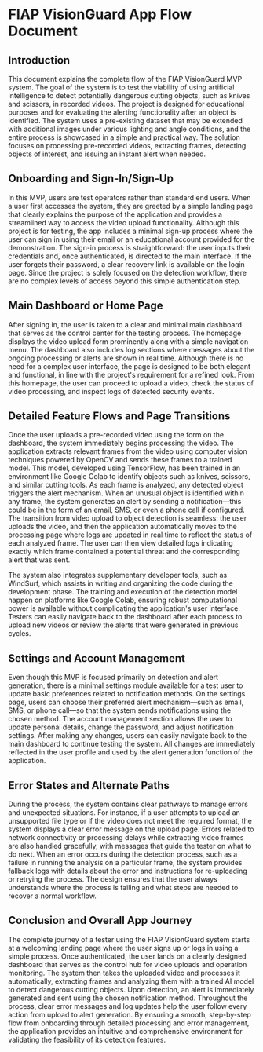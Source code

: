 # FIAP VisionGuard App Flow Document

## Introduction

This document explains the complete flow of the FIAP VisionGuard MVP system. The goal of the system is to test the viability of using artificial intelligence to detect potentially dangerous cutting objects, such as knives and scissors, in recorded videos. The project is designed for educational purposes and for evaluating the alerting functionality after an object is identified. The system uses a pre-existing dataset that may be extended with additional images under various lighting and angle conditions, and the entire process is showcased in a simple and practical way. The solution focuses on processing pre-recorded videos, extracting frames, detecting objects of interest, and issuing an instant alert when needed.

## Onboarding and Sign-In/Sign-Up

In this MVP, users are test operators rather than standard end users. When a user first accesses the system, they are greeted by a simple landing page that clearly explains the purpose of the application and provides a streamlined way to access the video upload functionality. Although this project is for testing, the app includes a minimal sign-up process where the user can sign in using their email or an educational account provided for the demonstration. The sign-in process is straightforward: the user inputs their credentials and, once authenticated, is directed to the main interface. If the user forgets their password, a clear recovery link is available on the login page. Since the project is solely focused on the detection workflow, there are no complex levels of access beyond this simple authentication step.

## Main Dashboard or Home Page

After signing in, the user is taken to a clear and minimal main dashboard that serves as the control center for the testing process. The homepage displays the video upload form prominently along with a simple navigation menu. The dashboard also includes log sections where messages about the ongoing processing or alerts are shown in real time. Although there is no need for a complex user interface, the page is designed to be both elegant and functional, in line with the project's requirement for a refined look. From this homepage, the user can proceed to upload a video, check the status of video processing, and inspect logs of detected security events.

## Detailed Feature Flows and Page Transitions

Once the user uploads a pre-recorded video using the form on the dashboard, the system immediately begins processing the video. The application extracts relevant frames from the video using computer vision techniques powered by OpenCV and sends these frames to a trained model. This model, developed using TensorFlow, has been trained in an environment like Google Colab to identify objects such as knives, scissors, and similar cutting tools. As each frame is analyzed, any detected object triggers the alert mechanism. When an unusual object is identified within any frame, the system generates an alert by sending a notification—this could be in the form of an email, SMS, or even a phone call if configured. The transition from video upload to object detection is seamless: the user uploads the video, and then the application automatically moves to the processing page where logs are updated in real time to reflect the status of each analyzed frame. The user can then view detailed logs indicating exactly which frame contained a potential threat and the corresponding alert that was sent.

The system also integrates supplementary developer tools, such as WindSurf, which assists in writing and organizing the code during the development phase. The training and execution of the detection model happen on platforms like Google Colab, ensuring robust computational power is available without complicating the application's user interface. Testers can easily navigate back to the dashboard after each process to upload new videos or review the alerts that were generated in previous cycles.

## Settings and Account Management

Even though this MVP is focused primarily on detection and alert generation, there is a minimal settings module available for a test user to update basic preferences related to notification methods. On the settings page, users can choose their preferred alert mechanism—such as email, SMS, or phone call—so that the system sends notifications using the chosen method. The account management section allows the user to update personal details, change the password, and adjust notification settings. After making any changes, users can easily navigate back to the main dashboard to continue testing the system. All changes are immediately reflected in the user profile and used by the alert generation function of the application.

## Error States and Alternate Paths

During the process, the system contains clear pathways to manage errors and unexpected situations. For instance, if a user attempts to upload an unsupported file type or if the video does not meet the required format, the system displays a clear error message on the upload page. Errors related to network connectivity or processing delays while extracting video frames are also handled gracefully, with messages that guide the tester on what to do next. When an error occurs during the detection process, such as a failure in running the analysis on a particular frame, the system provides fallback logs with details about the error and instructions for re-uploading or retrying the process. The design ensures that the user always understands where the process is failing and what steps are needed to recover a normal workflow.

## Conclusion and Overall App Journey

The complete journey of a tester using the FIAP VisionGuard system starts at a welcoming landing page where the user signs up or logs in using a simple process. Once authenticated, the user lands on a clearly designed dashboard that serves as the control hub for video uploads and operation monitoring. The system then takes the uploaded video and processes it automatically, extracting frames and analyzing them with a trained AI model to detect dangerous cutting objects. Upon detection, an alert is immediately generated and sent using the chosen notification method. Throughout the process, clear error messages and log updates help the user follow every action from upload to alert generation. By ensuring a smooth, step-by-step flow from onboarding through detailed processing and error management, the application provides an intuitive and comprehensive environment for validating the feasibility of its detection features.
